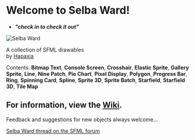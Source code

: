 # Welcome to Selba Ward!
- **_"check in to check it out"_**

![Selba Ward](http://i.imgur.com/0k0um5B.jpg)

A collection of SFML drawables  
by [Hapaxia](http://github.com/Hapaxia)

Contents: **Bitmap Text**, **Console Screen**, **Crosshair**, **Elastic Sprite**, **Gallery Sprite**, **Line**, **Nine Patch**, **Pie Chart**, **Pixel Display**, **Polygon**, **Progress Bar**, **Ring**, **Spinning Card**, **Spline**, **Sprite 3D**, **Sprite Batch**, **Starfield**, **Starfield 3D**, **Tile Map**

## For information, view the [Wiki].

Feedback and suggestions for new objects always welcome...

[Selba Ward thread on the SFML forum][SFMLForumSelbaWard]

[Wiki]: https://github.com/Hapaxia/SelbaWard/wiki
[SFMLForumSelbaWard]: http://en.sfml-dev.org/forums/index.php?topic=19496.0
